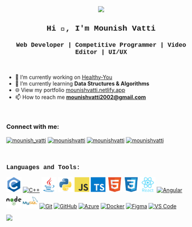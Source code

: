 <div id="header" align="center">
  <img src="https://user-images.githubusercontent.com/74038190/212745723-c7c386dc-108c-4a50-9c76-0f90afb2c0fa.gif">
</div>

<h2 align="center" style="font-family: 'Courier New', monospace;">Hi 👋, I'm Mounish Vatti</h2>
<h3 align="center" style="font-family: 'Courier New', monospace;">Web Developer | Competitive Programmer | Video Editor | UI/UX</h3>
<br>

- 🔭 I’m currently working on [Healthy-You](https://github.com/mounishvatti/healthy-you-app)
- 🌱 I’m currently learning **Data Structures & Algorithms**
- 🌐 View my portfolio [mounishvatti.netlify.app](https://mounishvatti.netlify.app/)
- 📫 How to reach me **mounishvatti2002@gmail.com**

<br>

<h3 align="left">Connect with me:</h3>
<p align="left">
  <a href="https://twitter.com/mounish_vatti" target="blank"><img align="center" src="https://raw.githubusercontent.com/rahuldkjain/github-profile-readme-generator/master/src/images/icons/Social/twitter.svg" alt="mounish_vatti" height="30" width="40" /></a>
  <a href="https://linkedin.com/in/mounishvatti" target="blank"><img align="center" src="https://raw.githubusercontent.com/rahuldkjain/github-profile-readme-generator/master/src/images/icons/Social/linked-in-alt.svg" alt="mounishvatti" height="30" width="40" /></a>
  <a href="https://fb.com/mounishvatti" target="blank"><img align="center" src="https://raw.githubusercontent.com/rahuldkjain/github-profile-readme-generator/master/src/images/icons/Social/facebook.svg" alt="mounishvatti" height="30" width="40" /></a>
  <a href="https://instagram.com/mounishvatti" target="blank"><img align="center" src="https://raw.githubusercontent.com/rahuldkjain/github-profile-readme-generator/master/src/images/icons/Social/instagram.svg" alt="mounishvatti" height="30" width="40" /></a>
</p>

<br>
<h3 align="left" style="font-family: 'Courier New', monospace;">Languages and Tools: </h3>
<p align="left">
  <!-- Programming Languages -->
  <a href="#" target="_blank" rel="noreferrer"><img src="https://raw.githubusercontent.com/devicons/devicon/master/icons/c/c-original.svg" alt="C" width="40" height="40"/></a>
  <a href="#" target="_blank" rel="noreferrer"><img src="https://cdn.jsdelivr.net/gh/devicons/devicon/icons/cplusplus/cplusplus-original.svg" alt="C++" width="40" height="40"/></a>
  <a href="#" target="_blank" rel="noreferrer"><img src="https://raw.githubusercontent.com/devicons/devicon/master/icons/java/java-original.svg" alt="Java" width="40" height="40"/></a>
  <a href="#" target="_blank" rel="noreferrer"><img src="https://raw.githubusercontent.com/devicons/devicon/master/icons/python/python-original.svg" alt="Python" width="40" height="40"/></a>
  <a href="#" target="_blank" rel="noreferrer"><img src="https://raw.githubusercontent.com/devicons/devicon/master/icons/javascript/javascript-original.svg" alt="JavaScript" width="40" height="40"/></a>
  <a href="#" target="_blank" rel="noreferrer"><img src="https://raw.githubusercontent.com/devicons/devicon/master/icons/typescript/typescript-original.svg" alt="TypeScript" width="40" height="40"/></a>
  <a href="#" target="_blank" rel="noreferrer"><img src="https://raw.githubusercontent.com/devicons/devicon/master/icons/html5/html5-original.svg" alt="HTML5" width="40" height="40"/></a>
  <a href="#" target="_blank" rel="noreferrer"><img src="https://raw.githubusercontent.com/devicons/devicon/master/icons/css3/css3-original.svg" alt="CSS3" width="40" height="40"/></a>
  <!-- Frontend Frameworks -->
  <a href="#" target="_blank" rel="noreferrer"><img src="https://raw.githubusercontent.com/devicons/devicon/master/icons/react/react-original-wordmark.svg" alt="React" width="40" height="40"/></a>
  <a href="#" target="_blank" rel="noreferrer"><img src="https://angular.io/assets/images/logos/angular/angular.svg" alt="Angular" width="40" height="40"/></a>
  <!-- Backend Frameworks -->
  <a href="#" target="_blank" rel="noreferrer"><img src="https://raw.githubusercontent.com/devicons/devicon/master/icons/nodejs/nodejs-original-wordmark.svg" alt="Node.js" width="40" height="40"/></a>
  <!-- Databases -->
  <a href="#" target="_blank" rel="noreferrer"><img src="https://raw.githubusercontent.com/devicons/devicon/master/icons/mysql/mysql-original-wordmark.svg" alt="MySQL" width="40" height="40"/></a>
  <!-- Version Control -->
  <a href="#" target="_blank" rel="noreferrer"><img src="https://www.vectorlogo.zone/logos/git-scm/git-scm-icon.svg" alt="Git" width="40" height="40"/></a>
  <a href="#" target="_blank" rel="noreferrer"><img src="https://cdn.jsdelivr.net/gh/devicons/devicon/icons/github/github-original.svg" alt="GitHub" width="40" height="40"/></a>
  <!-- Cloud Services -->
  <a href="#" target="_blank" rel="noreferrer"><img src="https://www.vectorlogo.zone/logos/microsoft_azure/microsoft_azure-icon.svg" alt="Azure" width="40" height="40"/></a>
  <!-- Containerization -->
  <a href="#" target="_blank" rel="noreferrer"><img src="https://cdn.jsdelivr.net/gh/devicons/devicon/icons/docker/docker-plain.svg" alt="Docker" width="40" height="40"/></a>
  <!-- Other Tools -->
  <a href="#" target="_blank" rel="noreferrer"><img src="https://www.vectorlogo.zone/logos/figma/figma-icon.svg" alt="Figma" width="40" height="40"/></a>
  <a href="#" target="_blank" rel="noreferrer"><img src="https://www.vectorlogo.zone/logos/visualstudio_code/visualstudio_code-icon.svg" alt="VS Code" width="40" height="40"/></a>
</p>

<img src="https://user-images.githubusercontent.com/74038190/212284100-561aa473-3905-4a80-b561-0d28506553ee.gif"/>
<br>

